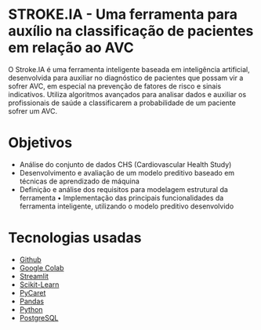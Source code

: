 # STROKE.IA - Uma ferramenta para auxílio na classificação de pacientes em relação ao AVC

O Stroke.IA é uma ferramenta inteligente baseada em inteligência artificial, desenvolvida para
auxiliar no diagnóstico de pacientes que possam vir a sofrer AVC, em especial na prevenção de
fatores de risco e sinais indicativos. Utiliza algoritmos avançados para analisar dados e auxiliar os
profissionais de saúde a classificarem a probabilidade de um paciente sofrer um AVC.

# Objetivos
* Análise do conjunto de dados CHS (Cardiovascular Health Study)
* Desenvolvimento e avaliação de um modelo preditivo baseado em técnicas de aprendizado de máquina
* Definição e análise dos requisitos para modelagem estrutural da ferramenta
• Implementação das principais funcionalidades da ferramenta inteligente, utilizando o modelo preditivo desenvolvido

# Tecnologias usadas
* [Github](https://github.com/)
* [Google Colab](https://colab.research.google.com/?utm_source=scs-index)
* [Streamlit](https://streamlit.io/)
* [Scikit-Learn](https://scikit-learn.org/stable/)
* [PyCaret](https://pycaret.org/)
* [Pandas](https://pandas.pydata.org/)
* [Python](https://www.python.org/)
* [PostgreSQL](https://www.postgresql.org/)
